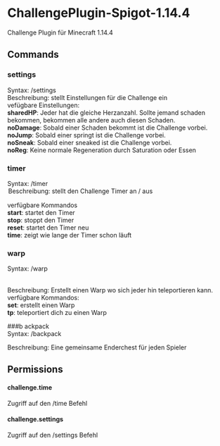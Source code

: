 # ChallengePlugin-Spigot-1.14.4
Challenge Plugin für Minecraft 1.14.4


## Commands
### settings<br />
  Syntax: /settings <setting><br />
  Beschreibung: stellt Einstellungen für die Challenge ein <br />
  vefügbare Einstellungen: <br />
    **sharedHP**: Jeder hat die gleiche Herzanzahl. Sollte jemand schaden bekommen, bekommen alle andere auch diesen Schaden.<br />
    **noDamage**: Sobald einer Schaden bekommt ist die Challenge vorbei.<br />
    **noJump**: Sobald einer springt ist die Challenge vorbei.<br />
    **noSneak**: Sobald einer sneaked ist die Challenge vorbei.<br />
    **noReg**: Keine normale Regeneration durch Saturation oder Essen<br />
  
### timer<br />
  Syntax: /timer <option><br />
  Beschreibung: stellt den Challenge Timer an / aus<br />
  
  verfügbare Kommandos<br />
    **start**: startet den Timer<br />
    **stop**: stoppt den Timer<br />
    **reset**: startet den Timer neu<br />
    **time**: zeigt wie lange der Timer schon läuft

### warp<br />
Syntax: /warp <option> <name>

Beschreibung: Erstellt einen Warp wo sich jeder hin teleportieren kann. <br />
verfügbare Kommandos: <br />
    **set**: erstellt einen Warp <br />
    **tp**: teleportiert dich zu einen Warp <br />    
    
###b ackpack<br />
Syntax: /backpack

Beschreibung: Eine gemeinsame Enderchest für jeden Spieler
## Permissions
#### challenge.time
Zugriff auf den /time Befehl<br />
#### challenge.settings
Zugriff auf den /settings Befehl
